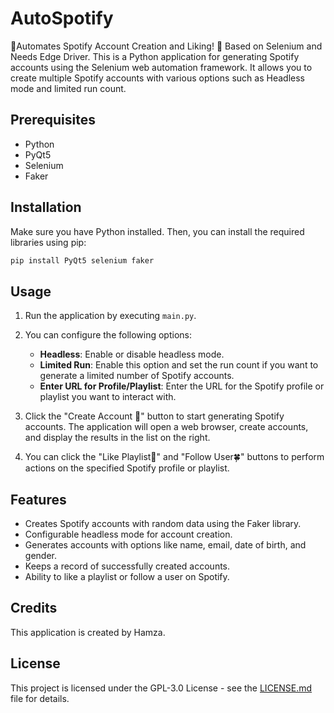 # AutoSpotify
🍊Automates Spotify Account Creation and Liking! 🍊 Based on Selenium and Needs Edge Driver.
This is a Python application for generating Spotify accounts using the Selenium web automation framework. It allows you to create multiple Spotify accounts with various options such as Headless mode and limited run count.

## Prerequisites
- Python
- PyQt5
- Selenium
- Faker

## Installation

Make sure you have Python installed. Then, you can install the required libraries using pip:

```bash
pip install PyQt5 selenium faker
```

## Usage

1. Run the application by executing `main.py`.

2. You can configure the following options:
   - **Headless**: Enable or disable headless mode.
   - **Limited Run**: Enable this option and set the run count if you want to generate a limited number of Spotify accounts.
   - **Enter URL for Profile/Playlist**: Enter the URL for the Spotify profile or playlist you want to interact with.

3. Click the "Create Account 🧔" button to start generating Spotify accounts. The application will open a web browser, create accounts, and display the results in the list on the right.

4. You can click the "Like Playlist💖" and "Follow User🍀" buttons to perform actions on the specified Spotify profile or playlist.

## Features
- Creates Spotify accounts with random data using the Faker library.
- Configurable headless mode for account creation.
- Generates accounts with options like name, email, date of birth, and gender.
- Keeps a record of successfully created accounts.
- Ability to like a playlist or follow a user on Spotify.

## Credits

This application is created by Hamza.

## License

This project is licensed under the GPL-3.0 License - see the [LICENSE.md](LICENSE.md) file for details.
